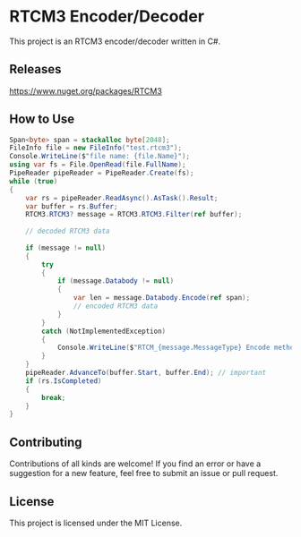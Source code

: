 # RTCM3 Encoder/Decoder

This project is an RTCM3 encoder/decoder written in C#.

## Releases

https://www.nuget.org/packages/RTCM3

## How to Use

```C#
Span<byte> span = stackalloc byte[2048];
FileInfo file = new FileInfo("test.rtcm3");
Console.WriteLine($"file name: {file.Name}");
using var fs = File.OpenRead(file.FullName);
PipeReader pipeReader = PipeReader.Create(fs);
while (true)
{
    var rs = pipeReader.ReadAsync().AsTask().Result;
    var buffer = rs.Buffer;
    RTCM3.RTCM3? message = RTCM3.RTCM3.Filter(ref buffer);
    
    // decoded RTCM3 data
    
    if (message != null)
    {
        try
        {
            if (message.Databody != null)
            {
                var len = message.Databody.Encode(ref span);
                // encoded RTCM3 data
            }
        }
        catch (NotImplementedException)
        {
            Console.WriteLine($"RTCM_{message.MessageType} Encode method is not implemented.");
        }
    }
    pipeReader.AdvanceTo(buffer.Start, buffer.End); // important
    if (rs.IsCompleted)
    {
        break;
    }
}
```

## Contributing

Contributions of all kinds are welcome! If you find an error or have a suggestion for a new feature, feel free to submit an issue or pull request.

## License

This project is licensed under the MIT License.
